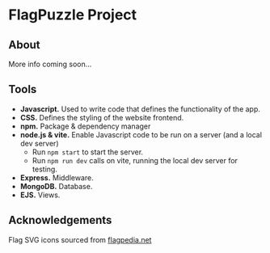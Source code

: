 # FlagPuzzle Project

## About

More info coming soon...

## Tools

 - **Javascript.** Used to write code that defines the functionality of the app.
 - **CSS.** Defines the styling of the website frontend.
 - **npm.** Package & dependency manager
 - **node.js & vite.** Enable Javascript code to be run on a server (and a local dev server)
    - Run `npm start` to start the server.
    - Run `npm run dev` calls on vite, running the local dev server for testing.
 - **Express.** Middleware.
 - **MongoDB.** Database.
 - **EJS.** Views.

 ## Acknowledgements

Flag SVG icons sourced from [flagpedia.net](https://flagpedia.net)

